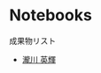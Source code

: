 # Notebooks

成果物リスト
* [瀧川 英輝](http://nbviewer.jupyter.org/github/EikiTakigawa/MyMatching.jl/blob/master/deferred_acceptance_demo%28many-to-one%29.ipynb)
